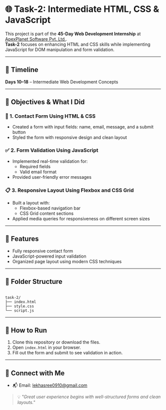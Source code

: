 # 🌐 Task-2: Intermediate HTML, CSS & JavaScript

This project is part of the **45-Day Web Development Internship** at [ApexPlanet Software Pvt. Ltd.](https://www.apexplanet.in/).  
**Task-2** focuses on enhancing HTML and CSS skills while implementing JavaScript for DOM manipulation and form validation.

---

## 📅 Timeline
**Days 10–18** – Intermediate Web Development Concepts

---

## 📌 Objectives & What I Did

### 📝 1. **Contact Form Using HTML & CSS**
- Created a form with input fields: name, email, message, and a submit button
- Styled the form with responsive design and clean layout

### ✅ 2. **Form Validation Using JavaScript**
- Implemented real-time validation for:
  - Required fields
  - Valid email format
- Provided user-friendly error messages

### 📋 3. **Responsive Layout Using Flexbox and CSS Grid**
- Built a layout with:
  - Flexbox-based navigation bar
  - CSS Grid content sections
- Applied media queries for responsiveness on different screen sizes

---

## 🧪 Features
- Fully responsive contact form
- JavaScript-powered input validation
- Organized page layout using modern CSS techniques

---

## 📂 Folder Structure
```

task-2/
├── index.html
├── style.css
└── script.js

```

---

## 🚀 How to Run
1. Clone this repository or download the files.
2. Open `index.html` in your browser.
3. Fill out the form and submit to see validation in action.

---

## 📧 Connect with Me
- 📬 Email: lekhasree0910@gmail.com 


> 💡 *"Great user experience begins with well-structured forms and clean layouts."*
```
